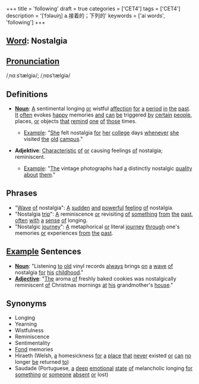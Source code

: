 +++
title = 'following'
draft = true
categories = ['CET4']
tags = ['CET4']
description = '[ˈfɔləuiŋ] a.接着的；下列的'
keywords = ['ai words', 'following']
+++

## [Word](/en/post/word/): Nostalgia

## [Pronunciation](/en/post/pronunciation/)
/ˌnɑːsˈtælɡiə/; /ˌnɒsˈtælɡiə/

## Definitions
- **[Noun](/en/post/noun/)**: [A](/en/post/a/) sentimental longing [or](/en/post/or/) wistful [affection](/en/post/affection/) [for](/en/post/for/) [a](/en/post/a/) [period](/en/post/period/) [in](/en/post/in/) [the](/en/post/the/) [past](/en/post/past/). [It](/en/post/it/) [often](/en/post/often/) evokes [happy](/en/post/happy/) memories [and](/en/post/and/) [can](/en/post/can/) [be](/en/post/be/) triggered [by](/en/post/by/) [certain](/en/post/certain/) [people](/en/post/people/), places, [or](/en/post/or/) objects [that](/en/post/that/) [remind](/en/post/remind/) [one](/en/post/one/) [of](/en/post/of/) [those](/en/post/those/) times. 

  - [Example](/en/post/example/): "[She](/en/post/she/) felt nostalgia [for](/en/post/for/) [her](/en/post/her/) [college](/en/post/college/) days [whenever](/en/post/whenever/) [she](/en/post/she/) visited [the](/en/post/the/) [old](/en/post/old/) [campus](/en/post/campus/)."
  
- **Adjektive**: [Characteristic](/en/post/characteristic/) [of](/en/post/of/) [or](/en/post/or/) causing feelings [of](/en/post/of/) nostalgia; reminiscent.
  
  - [Example](/en/post/example/): "[The](/en/post/the/) vintage photographs had [a](/en/post/a/) distinctly nostalgic [quality](/en/post/quality/) [about](/en/post/about/) [them](/en/post/them/)."

## Phrases
- "[Wave](/en/post/wave/) [of](/en/post/of/) nostalgia": [A](/en/post/a/) [sudden](/en/post/sudden/) [and](/en/post/and/) [powerful](/en/post/powerful/) [feeling](/en/post/feeling/) [of](/en/post/of/) nostalgia.
- "Nostalgia [trip](/en/post/trip/)": [A](/en/post/a/) reminiscence [or](/en/post/or/) revisiting [of](/en/post/of/) [something](/en/post/something/) [from](/en/post/from/) [the](/en/post/the/) [past](/en/post/past/), [often](/en/post/often/) [with](/en/post/with/) [a](/en/post/a/) [sense](/en/post/sense/) [of](/en/post/of/) longing.
- "Nostalgic [journey](/en/post/journey/)": [A](/en/post/a/) metaphorical [or](/en/post/or/) literal [journey](/en/post/journey/) [through](/en/post/through/) one's memories [or](/en/post/or/) experiences [from](/en/post/from/) [the](/en/post/the/) [past](/en/post/past/).

## [Example](/en/post/example/) Sentences
- **[Noun](/en/post/noun/)**: "Listening [to](/en/post/to/) [old](/en/post/old/) vinyl records [always](/en/post/always/) brings [on](/en/post/on/) [a](/en/post/a/) [wave](/en/post/wave/) [of](/en/post/of/) nostalgia [for](/en/post/for/) [his](/en/post/his/) [childhood](/en/post/childhood/)."
- **[Adjective](/en/post/adjective/)**: "[The](/en/post/the/) aroma [of](/en/post/of/) freshly baked cookies was nostalgically reminiscent [of](/en/post/of/) Christmas mornings [at](/en/post/at/) [his](/en/post/his/) grandmother's [house](/en/post/house/)."

## Synonyms
- Longing
- Yearning
- Wistfulness
- Reminiscence
- Sentimentality
- [Fond](/en/post/fond/) memories
- Hiraeth (Welsh, [a](/en/post/a/) homesickness [for](/en/post/for/) [a](/en/post/a/) [place](/en/post/place/) [that](/en/post/that/) [never](/en/post/never/) existed [or](/en/post/or/) [can](/en/post/can/) [no](/en/post/no/) longer [be](/en/post/be/) returned [to](/en/post/to/)) 
- Saudade (Portuguese, [a](/en/post/a/) [deep](/en/post/deep/) [emotional](/en/post/emotional/) [state](/en/post/state/) [of](/en/post/of/) melancholic longing [for](/en/post/for/) [something](/en/post/something/) [or](/en/post/or/) [someone](/en/post/someone/) [absent](/en/post/absent/) [or](/en/post/or/) lost)

